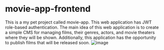 # movie-app-frontend
This is a my pet project called movie-app. This web application has JWT role-based authentication. The main idea of this web application is to create a simple CMS for managing films, their genres, actors, and movie theaters where they will be shown. Additionally, this application has the opportunity to publish films that will be released soon.
![image](https://user-images.githubusercontent.com/90110681/220658637-5d875445-d62d-4c1a-a4a7-e6b8250523fa.png)

